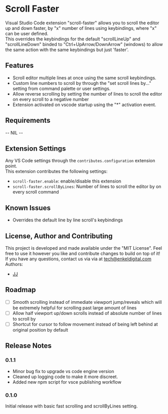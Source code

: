 # Scroll Faster
Visual Studio Code extension "scroll-faster" allows you to scroll the editor up and down faster, by "x" number of lines using keybindings, where "x" can be user defined.  
This overrides the keybindings for the default "scrollLineUp" and "scrollLineDown" binded to "Ctrl+UpArrow/DownArrow" (windows) to allow the same action with the same keybindings but just 'faster'.  

## Features
- Scroll editor multiple lines at once using the same scroll keybindings.
- Custom line numbers to scroll by through the "set scroll lines by..." setting from command palette or user settings.
- Allow reverse scrolling by setting the number of lines to scroll the editor on every scroll to a negative number
- Extension activated on vscode startup using the "*" activation event.

## Requirements
<!-- If you have any requirements or dependencies, add a section describing those and how to install and configure them. -->
-- NIL --

## Extension Settings
Any VS Code settings through the `contributes.configuration` extension point.  
This extension contributes the following settings:
* `scroll-faster.enable`: enable/disable this extension
* `scroll-faster.scrollByLines`: Number of lines to scroll the editor by on every scroll command

## Known Issues
<!-- Calling out known issues can help limit users opening duplicate issues against your extension. -->
- Overrides the default line by line scroll's keybindings

## License, Author and Contributing
This project is developed and made available under the "MIT License". Feel free to use it however you like and contribute changes to build on top of it!  
If you have any questions, contact us via via at tech@enkeldigital.com  
Authors:
- [JJ](https://github.com/Jaimeloeuf)

## Roadmap
- [ ] Smooth scrolling instead of immediate viewport jump/reveals which will be extremely helpful for scrolling past large amount of lines
- [ ] Allow half viewport up/down scrolls instead of absolute number of lines to scroll by
- [ ] Shortcut for cursor to follow movement instead of being left behind at original position by default

## Release Notes
### 0.1.1
- Minor bug fix to upgrade vs code engine version
- Cleaned up logging code to make it more discreet.
- Added new npm script for vsce publishing workflow

### 0.1.0
Initial release with basic fast scrolling and scrollByLines setting.

